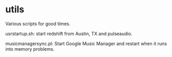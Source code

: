 utils
=====

Various scripts for good times.

usrstartup.sh: start redshift from Austin, TX and pulseaudio.

musicmanagersync.pl: Start Google Music Manager and restart when it runs into memory problems.
